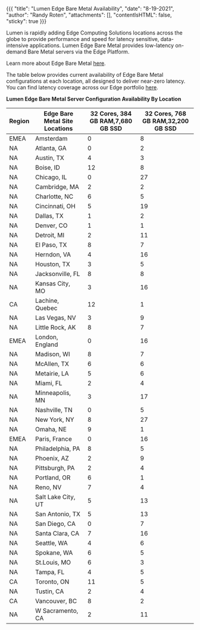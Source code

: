 {{{
  "title": "Lumen Edge Bare Metal Availability",
  "date": "8-19-2021",
  "author": "Randy Roten",
  "attachments": [],
  "contentIsHTML": false,
  "sticky": true
}}}

Lumen is rapidly adding Edge Computing Solutions locations across the globe to provide performance and speed for latency sensitive, data-intensive applications.
Lumen Edge Bare Metal provides low-latency on-demand Bare Metal servers via the Edge Platform.

Learn more about Edge Bare Metal [here](/edge-computing-solutions/edge-bare-metal/).

The table below provides current availability of Edge Bare Metal configurations at each location, all designed to deliver near-zero latency. You can find latency coverage across our Edge portfolio [here](https://www.lumen.com/en-us/resources/network-maps.html#edge-roadmap).

**Lumen Edge Bare Metal Server Configuration Availability By Location**

**Region**|**Edge Bare Metal Site Locations**|**32 Cores, 384 GB RAM,7,680 GB SSD**|**32 Cores, 768 GB RAM,32,200 GB SSD**
----------|----------------------------------|----------------------------------|------------------------------------------|
EMEA|Amsterdam|0|8
NA|Atlanta, GA|0|2
NA|Austin, TX|4|3
NA|Boise, ID|12|8
NA|Chicago, IL|0|27
NA|Cambridge, MA|2|2
NA|Charlotte, NC|6|5
NA|Cincinnati, OH|5|19
NA|Dallas, TX|1|2
NA|Denver, CO|1|1
NA|Detroit, MI|2|11
NA|El Paso, TX|8|7
NA|Herndon, VA|4|16
NA|Houston, TX|3|5
NA|Jacksonville, FL|8|8
NA|Kansas City, MO|3|16
CA|Lachine, Quebec|12|1
NA|Las Vegas, NV|3|9
NA|Little Rock, AK|8|7
EMEA|London, England|0|16
NA|Madison, WI|8|7
NA|McAllen, TX|6|6
NA|Metairie, LA|5|6
NA|Miami, FL|2|4
NA|Minneapolis, MN|3|17
NA|Nashville, TN|0|5
NA|New York, NY|8|27
NA|Omaha, NE|9|1
EMEA|Paris, France|0|16
NA|Philadelphia, PA|8|5
NA|Phoenix, AZ|2|9
NA|Pittsburgh, PA|2|4
NA|Portland, OR|6|1
NA|Reno, NV|7|4
NA|Salt Lake City, UT|5|13
NA|San Antonio, TX|5|13
NA|San Diego, CA|0|7
NA|Santa Clara, CA|7|16
NA|Seattle, WA|4|6
NA|Spokane, WA|6|5
NA|St.Louis, MO|6|3
NA|Tampa, FL|4|5
CA|Toronto, ON|11|5
NA|Tustin, CA|2|4
CA|Vancouver, BC|8|2
NA|W Sacramento, CA|2|11
